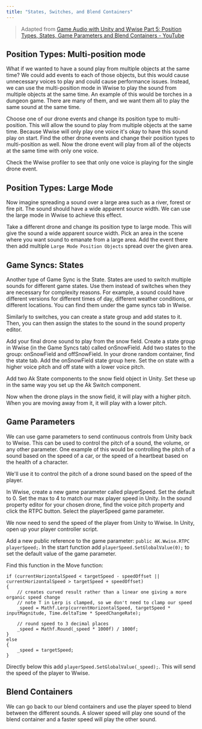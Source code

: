 ```yaml
---
title: "States, Switches, and Blend Containers"
---
```


> Adapted from [Game Audio with Unity and Wwise Part 5: Position Types, States, Game Parameters and Blend Containers - YouTube](https://www.youtube.com/watch?v=9HnVMWix0Sw&list=PLzlEBXWjqM97U5rHMERc82sTXRBoSB_Fu&index=6)
 


## Position Types: Multi-position mode

What if we wanted to have a sound play from multiple objects at the same time? We could add events to each of those objects, but this would cause unnecessary voices to play and could cause performance issues. Instead, we can use the multi-position mode in Wwise to play the sound from multiple objects at the same time. An example of this would be torches in a dungeon game. There are many of them, and we want them all to play the same sound at the same time. 

Choose one of our drone events and change its position type to multi-position. This will allow the sound to play from multiple objects at the same time. Because Wwise will only play one voice it's okay to have this sound play on start.  Find the other drone events and change their position types to multi-position as well. Now the drone event will play from all of the objects at the same time with only one voice. 

Check the Wwise profiler to see that only one voice is playing for the single drone event.

## Position Types: Large Mode

Now imagine spreading a sound over a large area such as a river, forest or fire pit. The sound should have a wide apparent source width. We can use the large mode in Wwise to achieve this effect.

Take a different drone and change its position type to large mode. This will give the sound a wide apparent source width. Pick an area in the scene where you want sound to emanate from a large area. Add the event there then add multiple `Large Mode Position Objects` spread over the given area. 

## Game Syncs: States

Another type of Game Sync is the State. States are used to switch multiple sounds for different game states. Use them instead of switches when they are necessary for complexity reasons. For example, a sound could have different versions for different times of day, different weather conditions, or different locations. You can find them under the game syncs tab in Wwise. 

Similarly to switches, you can create a state group and add states to it. Then, you can then assign the states to the sound in the sound property editor.

Add your final drone sound to play from the snow field. Create a state group in Wwise (in the Game Syncs tab) called onSnowField. Add two states to the group: onSnowField and offSnowField. In your drone random container, find the state tab. Add the onSnowField state group here. Set the on state with a higher voice pitch and off state with a lower voice pitch. 

Add two Ak State components to the snow field object in Unity. Set these up in the same way you set up the Ak Switch component. 

Now when the drone plays in the snow field, it will play with a higher pitch. When you are moving away from it, it will play with a lower pitch.

## Game Parameters

We can use game parameters to send continuous controls from Unity back to Wwise. This can be used to control the pitch of a sound, the volume, or any other parameter. One example of this would be controlling the pitch of a sound based on the speed of a car, or the speed of a heartbeat based on the health of a character. 

We'll use it to control the pitch of a drone sound based on the speed of the player. 

In Wwise, create a new game parameter called playerSpeed. Set the default to 0. Set the max to 4 to match our max player speed in Unity. In the sound property editor for your chosen drone, find the voice pitch property and click the RTPC button. Select the playerSpeed game parameter.

We now need to send the speed of the player from Unity to Wwise. In Unity, open up your player controller script. 

Add a new public reference to the game parameter: `public AK.Wwise.RTPC playerSpeed;`. In the start function add `playerSpeed.SetGlobalValue(0);` to set the default value of the game parameter.

Find this function in the Move function: 

```
if (currentHorizontalSpeed < targetSpeed - speedOffset || currentHorizontalSpeed > targetSpeed + speedOffset)
{
    // creates curved result rather than a linear one giving a more organic speed change
    // note T in Lerp is clamped, so we don't need to clamp our speed
    _speed = Mathf.Lerp(currentHorizontalSpeed, targetSpeed * inputMagnitude, Time.deltaTime * SpeedChangeRate);

    // round speed to 3 decimal places
    _speed = Mathf.Round(_speed * 1000f) / 1000f;
}
else
{
    _speed = targetSpeed;
}
```

Directly below this add `playerSpeed.SetGlobalValue(_speed);`. This will send the speed of the player to Wwise.


## Blend Containers

We can go back to our blend containers and use the player speed to blend between the different sounds. A slower speed will play one sound of the blend container and a faster speed will play the other sound.



